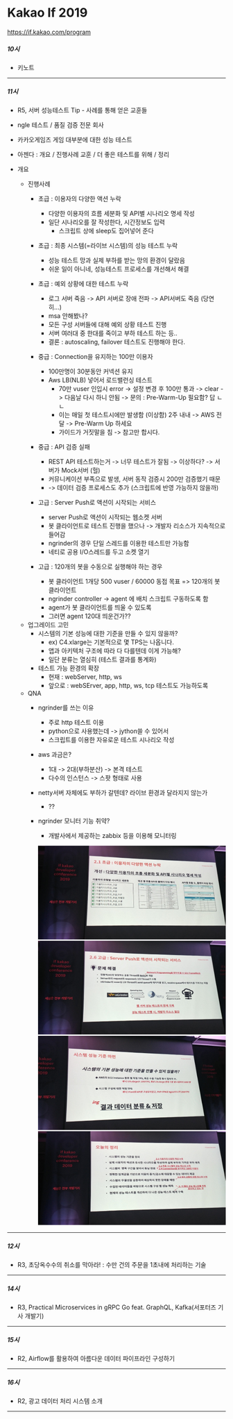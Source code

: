 Kakao If 2019
=============
https://if.kakao.com/program

##### 10시
- 키노트
---
##### 11시
- R5, 서버 성능테스트 Tip - 사례를 통해 얻은 교훈들

- ngle 테스트 / 품질 검증 전문 회사
- 카카오게임즈 게임 대부분에 대한 성능 테스트
- 아젠다 :  개요 / 진행사례 교훈 / 더 좋은 테스트를 위해 / 정리

- 개요
    - 진행사례
        - 초급 : 이용자의 다양한 액션 누락
            - 다양한 이용자의 흐름 세분화 및 API별 시나리오 명세 작성
            - 일단 시나리오를 잘 작성한다, 시간정보도 입력
                - 스크립트 상에 sleep도 집어넣어 준다
        - 초급 : 최종 시스템(=라이브 시스템)의 성능 테스트 누락
            - 성능 테스트 망과 실제 부하를 받는 망의 환경이 달랐음
            - 쉬운 일이 아니네, 성능테스트 프로세스를 개선해서 해결 
        - 초급 : 예외 상황에 대한 테스트 누락
            - 로그 서버 죽음 -> API 서버로 장애 전파 -> API서버도 죽음 (당연히...)
            - msa 안해봤나? 
            - 모든 구성 서버들에 대해 예외 상황 테스트 진행
            - 서버 여러대 중 한대를 죽이고 부하 테스트 하는 등..
             - 결론 : autoscaling, failover 테스트도 진행해야 한다.
         - 중급 : Connection을 유지하는 100만 이용자
            - 100만명이 30분동안 커넥션 유지
            - Aws LB(NLB) 넣어서 로드밸런싱 테스트
                - 70만 vuser 인입시 error -> 설정 변경 후 100만 통과 -> clear -> 다음날 다시 하니 안됨 -> 문의 : Pre-Warm-Up 필요함? 답 ㄴㄴ
                - 이는 매일 첫 테스트시에만 발생함 (이상함) 2주 내내 -> AWS 전달 -> Pre-Warm Up 하세요
                - 가이드가 거짓말을 침 -> 참고만 합시다.
        - 중급 : API 검증 실패
            - REST API 테스트하는거 -> 너무 테스트가 잘됨 -> 이상하다? -> 서버가 Mock서버 (헐)
            - 커뮤니케이션 부족으로 발생, 서버 동작 검증시 200만 검증했기 때문
            - -> 데이터 검증 프로세스도 추가 (스크립트에 반영 가능하지 않을까)
            
        - 고급 : Server Push로 액션이 시작되는 서비스
            - server Push로 액션이 시작되는 웹소켓 서버
            - 봇 클라이언트로 테스트 진행을 했으나 -> 개발자 리소스가 지속적으로 들어감
            - ngrinder의 경우 단일 스레드를 이용한 테스트만 가능함
            - 네티로 공용 I/O스레드를 두고 소켓 열기
        - 고급 : 120개의 봇을 수동으로 실행해야 하는 경우
            - 봇 클라이언트 1개당 500 vuser / 60000 동접 목표 => 120개의 봇 클라이언트
            - ngrinder controller -> agent 에 배치 스크립트 구동하도록 함
            - agent가 봇 클라이언트를 띄울 수 있도록
            - 그러면 agent 120대 띄운건가??
    - 업그레이드 고민
        - 시스템의 기본 성능에 대한 기준을 만들 수 있지 않을까?
            - ex) C4.xlarge는 기본적으로 몇 TPS는 나옵니다.
            - 앱과 아키텍처 구조에 따라 다 다를텐데 이게 가능해?
            - 일단 분류는 열심히 (테스트 결과를 통계화)
        - 테스트 가능 환경의 확장
            - 현재 : webServer, http, ws
            - 앞으로 : webSErver, app, http, ws, tcp 테스트도 가능하도록
    - QNA
        - ngrinder를 쓰는 이유
            - 주로 http 테스트 이용
            - python으로 사용했는데 -> jython쓸 수 있어서
            - 스크립트를 이용한 자유로운 테스트 시나리오 작성
        - aws 과금은?
            - 1대 -> 2대(부하분산) -> 본격 테스트
            - 다수의 인스턴스 -> 스팟 형태로 사용
        - netty서버 자체에도 부하가 갈텐데? 라이브 환경과 달라지지 않는가
            - ??
        - ngrinder 모니터 기능 취약?
            - 개발사에서 제공하는 zabbix 등을 이용해 모니터링
            
            ![image1](./pics/11-1.jpeg)
            ![image1](./pics/11-2.jpeg)
            ![image1](./pics/11-3.jpeg)
            ![image1](./pics/11-4.jpeg)

            
    
            
            
            
              
            
            
            















---
##### 12시
- R3, 초당옥수수의 취소를 막아라! : 수만 건의 주문을 1초내에 처리하는 기술
---
##### 14시
- R3, Practical Microservices in gRPC Go feat. GraphQL, Kafka(서포터즈 기사 개발기)
---
##### 15시
- R2, Airflow를 활용하여 아름다운 데이터 파이프라인 구성하기
---
##### 16시
- R2, 광고 데이터 처리 시스템 소개
---





















